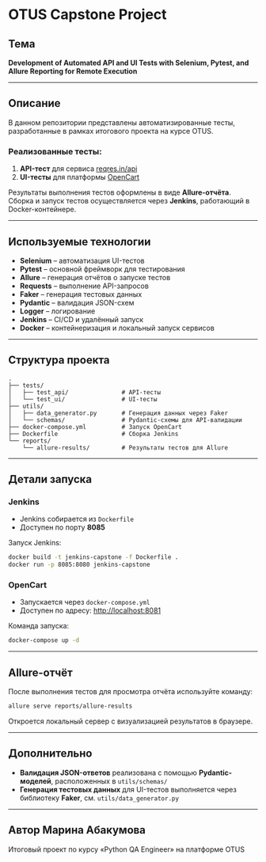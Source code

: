 # OTUS Capstone Project

## Тема

**Development of Automated API and UI Tests with Selenium, Pytest, and Allure Reporting for Remote Execution**

---

## Описание

В данном репозитории представлены автоматизированные тесты, разработанные в рамках итогового проекта на курсе OTUS.

### Реализованные тесты:

1. **API-тест** для сервиса [reqres.in/api](https://reqres.in)
2. **UI-тесты** для платформы [OpenCart](https://demo.opencart.com)

Результаты выполнения тестов оформлены в виде **Allure-отчёта**.  
Сборка и запуск тестов осуществляется через **Jenkins**, работающий в Docker-контейнере.

---

## Используемые технологии

- **Selenium** – автоматизация UI-тестов  
- **Pytest** – основной фреймворк для тестирования  
- **Allure** – генерация отчётов о запуске тестов  
- **Requests** – выполнение API-запросов  
- **Faker** – генерация тестовых данных  
- **Pydantic** – валидация JSON-схем  
- **Logger** – логирование  
- **Jenkins** – CI/CD и удалённый запуск  
- **Docker** – контейнеризация и локальный запуск сервисов

---

## Структура проекта

```
.
├── tests/
│   ├── test_api/               # API-тесты
│   └── test_ui/                # UI-тесты
├── utils/
│   ├── data_generator.py       # Генерация данных через Faker
│   └── schemas/                # Pydantic-схемы для API-валидации
├── docker-compose.yml          # Запуск OpenCart
├── Dockerfile                  # Сборка Jenkins
└── reports/
    └── allure-results/         # Результаты тестов для Allure
```

---

## Детали запуска

### Jenkins

- Jenkins собирается из `Dockerfile`
- Доступен по порту **8085**

Запуск Jenkins:
```bash
docker build -t jenkins-capstone -f Dockerfile .
docker run -p 8085:8080 jenkins-capstone
```

### OpenCart

- Запускается через `docker-compose.yml`
- Доступен по адресу: [http://localhost:8081](http://localhost:8081)

Команда запуска:
```bash
docker-compose up -d
```

---

## Allure-отчёт

После выполнения тестов для просмотра отчёта используйте команду:
```bash
allure serve reports/allure-results
```

Откроется локальный сервер с визуализацией результатов в браузере.

---

## Дополнительно

- **Валидация JSON-ответов** реализована с помощью **Pydantic-моделей**, расположенных в `utils/schemas/`
- **Генерация тестовых данных** для UI-тестов выполняется через библиотеку **Faker**, см. `utils/data_generator.py`

---

## Автор Марина Абакумова

Итоговый проект по курсу «Python QA Engineer» на платформе OTUS  